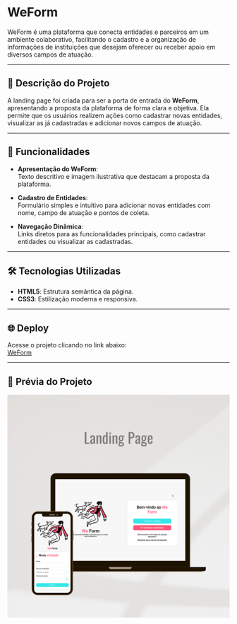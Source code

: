 # WeForm

WeForm é uma plataforma que conecta entidades e parceiros em um ambiente colaborativo, facilitando o cadastro e a organização de informações de instituições que desejam oferecer ou receber apoio em diversos campos de atuação.

---

## 📄 Descrição do Projeto

A landing page foi criada para ser a porta de entrada do **WeForm**, apresentando a proposta da plataforma de forma clara e objetiva. Ela permite que os usuários realizem ações como cadastrar novas entidades, visualizar as já cadastradas e adicionar novos campos de atuação.

---

## 🚀 Funcionalidades

- **Apresentação do WeForm**:  
  Texto descritivo e imagem ilustrativa que destacam a proposta da plataforma.

- **Cadastro de Entidades**:  
  Formulário simples e intuitivo para adicionar novas entidades com nome, campo de atuação e pontos de coleta.

- **Navegação Dinâmica**:  
  Links diretos para as funcionalidades principais, como cadastrar entidades ou visualizar as cadastradas.

---

## 🛠️ Tecnologias Utilizadas

- **HTML5**: Estrutura semântica da página.  
- **CSS3**: Estilização moderna e responsiva.  

---

## 🌐 Deploy

Acesse o projeto clicando no link abaixo:  
[WeForm](https://gabrielabade.github.io/weform/)  

---

## 📸 Prévia do Projeto  

![WeForm Preview](assets/mockup.png)  
